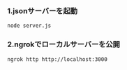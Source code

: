 ### 1.jsonサーバーを起動
```
node server.js
```
### 2.ngrokでローカルサーバーを公開
```
ngrok http http://localhost:3000
```
